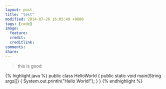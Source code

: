 ```yaml
---
layout: post
title: "test"
modified: 2014-07-26 16:05:49 +0800
tags: [code]
image:
  feature: 
  credit: 
  creditlink: 
comments: 
share: 
---
```



>this is good

{% highlight java %}
public class HelloWorld {
	public static void main(String args[]) {
		System.out.println("Hello World!");
	}
}
{% endhighlight %}
